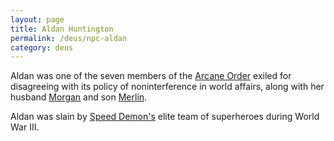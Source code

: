 ```yaml
---
layout: page
title: Aldan Huntington
permalink: /deus/npc-aldan
category: deus
---
```

Aldan was one of the seven members of the [Arcane Order](org-arcane-order) exiled for disagreeing with its policy of noninterference in world affairs, along with her husband [Morgan](npc-morgan) and son [Merlin](npc-merlin).

Aldan was slain by [Speed Demon's](npc-moses) elite team of superheroes during World War III.
